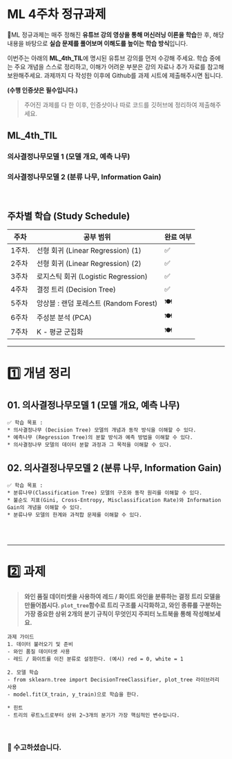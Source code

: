 # ML 4주차 정규과제

📌ML 정규과제는 매주 정해진 **유튜브 강의 영상을 통해 머신러닝 이론을 학습**한 후, 해당 내용을 바탕으로 **실습 문제를 풀어보며 이해도를 높이는 학습 방식**입니다. 

이번주는 아래의 **ML_4th_TIL**에 명시된 유튜브 강의를 먼저 수강해 주세요. 학습 중에는 주요 개념을 스스로 정리하고, 이해가 어려운 부분은 강의 자료나 추가 자료를 참고해 보완해주세요. 과제까지 다 작성한 이후에 Github를 과제 시트에 제출해주시면 됩니다.



**(수행 인증샷은 필수입니다.)** 

> 주어진 과제를 다 한 이후, 인증샷이나 따로 코드를 깃허브에 정리하여 제출해주세요.



## ML_4th_TIL

### 의사결정나무모델 1 (모델 개요, 예측 나무)

### 의사결정나무모델 2 (분류 나무, Information Gain)

<br>



## 주차별 학습 (Study Schedule)

| 주차   | 공부 범위                              | 완료 여부 |
| ------ | -------------------------------------- | --------- |
| 1주차. | 선형 회귀 (Linear Regression) (1)      | ✅         |
| 2주차  | 선형 회귀 (Linear Regression) (2)      | ✅         |
| 3주차  | 로지스틱 회귀 (Logistic Regression)    | ✅         |
| 4주차  | 결정 트리 (Decision Tree)              | ✅         |
| 5주차  | 앙상블 : 랜덤 포레스트 (Random Forest) | 🍽️         |
| 6주차  | 주성분 분석 (PCA)                      | 🍽️         |
| 7주차  | K - 평균 군집화                        | 🍽️         |

<!-- 여기까진 그대로 둬 주세요-->



---

# 1️⃣ 개념 정리

## 01. 의사결정나무모델 1 (모델 개요, 예측 나무)

```
✅ 학습 목표 :
* 의사결정나무 (Decision Tree) 모델의 개념과 동작 방식을 이해할 수 있다.
* 예측나무 (Regression Tree)의 분할 방식과 예측 방법을 이해할 수 있다.
* 의사결정나무 모델의 데이터 분할 과정과 그 목적을 이해할 수 있다. 
```

<!-- 새롭게 배운 내용을 자유롭게 정리해주세요.-->



## 02. 의사결정나무모델 2 (분류 나무, Information Gain)

```
✅ 학습 목표 :
* 분류나무(Classification Tree) 모델의 구조와 동작 원리를 이해할 수 있다. 
* 불순도 지표(Gini, Cross-Entropy, Misclassification Rate)와 Information Gain의 개념을 이해할 수 있다.
* 분류나무 모델의 한계와 과적합 문제를 이해할 수 있다. 
```

<!-- 새롭게 배운 내용을 자유롭게 정리해주세요.-->



<br>
<br>

---

# 2️⃣ 과제

> **와인 품질 데이터셋을 사용하여 레드 / 화이트 와인을 분류하는 결정 트리 모델을 만들어봅시다. `plot_tree`함수로 트리 구조를 시각화하고, 와인 종류를 구분하는 가장 중요한 상위 2개의 분기 규칙이 무엇인지 주피터 노트북을 통해 작성해보세요.**



~~~
과제 가이드
1. 데이터 불러오기 및 준비
- 와인 품질 데이터셋 사용
- 레드 / 화이트를 이진 분류로 설정한다. (예시) red = 0, white = 1

2. 모델 학습
- from sklearn.tree import DecisionTreeClassifier, plot_tree 라이브러리 사용
- model.fit(X_train, y_train)으로 학습을 한다. 

* 힌트
- 트리의 루트노드로부터 상위 2~3개의 분기가 가장 핵심적인 변수입니다.
~~~



<br>

### 🎉 수고하셨습니다.
